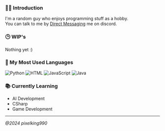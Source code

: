 ### 🐱‍💻 Introduction
<div align="left">
I'm a random guy who enjoys programming stuff as a hobby. <br>
You can talk to me by <a href="https://discord.com/users/1049142390901973032">Direct Messaging</a> me on discord.<br>
</div>

### 🕒 WIP's
Nothing yet :)<br>


### 💎 My Most Used Languages
![Python](https://img.shields.io/badge/python-3670A0?style=for-the-badge&logo=python&logoColor=ffdd54) ![HTML](https://ziadoua.github.io/m3-Markdown-Badges/badges/HTML/html2.svg) ![JavaScript](https://shields.io/badge/JavaScript-F7DF1E?logo=JavaScript&logoColor=000&style=flat-square) ![Java](https://img.shields.io/badge/Java-ED8B00?style=for-the-badge&logo=openjdk&logoColor=white)

### 📚 Currently Learning
- AI Development<br>
- CSharp<br>
- Game Development<br>
----------
_@2024 pixelking990_ 


